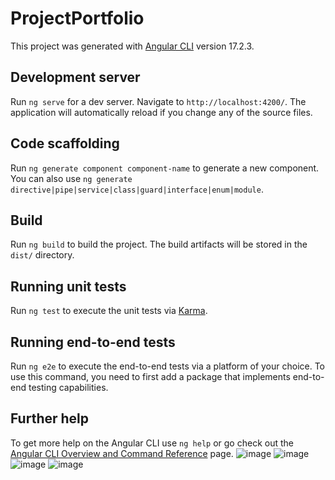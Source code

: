 # ProjectPortfolio

This project was generated with [Angular CLI](https://github.com/angular/angular-cli) version 17.2.3.

## Development server

Run `ng serve` for a dev server. Navigate to `http://localhost:4200/`. The application will automatically reload if you change any of the source files.

## Code scaffolding

Run `ng generate component component-name` to generate a new component. You can also use `ng generate directive|pipe|service|class|guard|interface|enum|module`.

## Build

Run `ng build` to build the project. The build artifacts will be stored in the `dist/` directory.

## Running unit tests

Run `ng test` to execute the unit tests via [Karma](https://karma-runner.github.io).

## Running end-to-end tests

Run `ng e2e` to execute the end-to-end tests via a platform of your choice. To use this command, you need to first add a package that implements end-to-end testing capabilities.

## Further help

To get more help on the Angular CLI use `ng help` or go check out the [Angular CLI Overview and Command Reference](https://angular.io/cli) page.
![image](https://github.com/manhhus/fortfolio-angular/assets/87703798/178a03ec-b02d-404f-a467-5b9b3c5c9d2f)
![image](https://github.com/manhhus/fortfolio-angular/assets/87703798/33aa17e6-67f6-4f20-853e-b6ec7918c48f)
![image](https://github.com/manhhus/java-spring-boot/assets/87703798/be4f5e91-7696-4930-8c57-d060a798e429)
![image](https://github.com/manhhus/java-spring-boot/assets/87703798/4093dfaa-8873-4c85-83e3-c3d2e1792b64)

